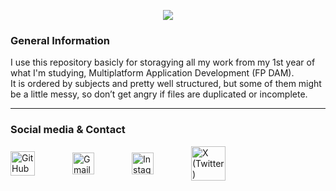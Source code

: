 <p align="center">
  <img src="https://capsule-render.vercel.app/api?type=waving&height=280&color=0:B43A4E,50:FD1D1D,100:FCB045&text=1ºDAM%20Archives📕&fontAlign=50&reversal=false&textBg=false&desc=Yust%20the%20files%20of%20my%20studies%20year&descAlign=55&descAlignY=61&fontAlignY=42&fontColor=0D1117" />
</p>

### General Information

I use this repository basicly for storagying all my work from my 1st year of what I'm studying, Multiplatform Application Development (FP DAM).  
It is ordered by subjects and pretty well structured, but some of them might be a little messy, so don’t get angry if files are duplicated or incomplete.

---

### Social media & Contact

<p align="left"><a href="https://github.com/Amaado" target="_blank" style="text-decoration:none;"><img width="39" height="39" src="https://icones.pro/wp-content/uploads/2021/06/icone-github-violet.png" alt="GitHub" style="vertical-align:middle; margin-right:60px;"/></a><a href="https://mail.google.com/mail/?view=cm&to=andresamadocibreiro22@gmail.com" target="_blank" style="text-decoration:none;"><img width="35" height="35" src="https://upload.wikimedia.org/wikipedia/commons/thumb/e/e4/Antu_gmail.svg/640px-Antu_gmail.svg.png" alt="Gmail" style="vertical-align:middle; margin-right:60px;"/></a><a href="https://www.instagram.com/amaado_/" target="_blank" style="text-decoration:none;"><img width="35" height="35" src="https://upload.wikimedia.org/wikipedia/commons/9/95/Instagram_logo_2022.svg" alt="Instagram" style="vertical-align:middle; margin-right:60px;"/></a><a href="https://x.com/amaado__" target="_blank" style="text-decoration:none;"><img width="55" height="55" src="https://images.freeimages.com/image/large-previews/4d8/x-twitter-light-blue-logo-5694248.png?fmt=webp&h=350" alt="X (Twitter)" style="vertical-align:middle;"/></a></p>
